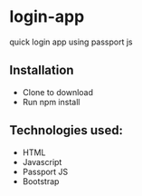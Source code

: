 # login-app
quick login app using passport js

## Installation
- Clone to download
- Run npm install

## Technologies used:
- HTML
- Javascript
- Passport JS
- Bootstrap
